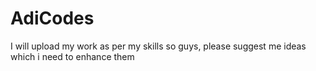 # AdiCodes
I will upload my work as per my skills so guys, please suggest me ideas which i need to enhance them
